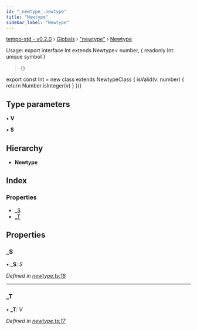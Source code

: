 ```yaml
---
id: "_newtype_.newtype"
title: "Newtype"
sidebar_label: "Newtype"
---
```


[tempo-std - v0.2.0](../index.md) › [Globals](../globals.md) › ["newtype"](../modules/_newtype_.md) › [Newtype](_newtype_.newtype.md)

Usage:
export interface Int extends Newtype<
  number,
  { readonly Int: unique symbol }
> {}

export const Int = new class extends NewtypeClass<Int> {
  isValid(v: number) { return Number.isInteger(v) }
}()

## Type parameters

▪ **V**

▪ **S**

## Hierarchy

* **Newtype**

## Index

### Properties

* [_S](_newtype_.newtype.md#_s)
* [_T](_newtype_.newtype.md#_t)

## Properties

###  _S

• **_S**: *S*

*Defined in [newtype.ts:18](https://github.com/fponticelli/tempo/blob/master/std/src/newtype.ts#L18)*

___

###  _T

• **_T**: *V*

*Defined in [newtype.ts:17](https://github.com/fponticelli/tempo/blob/master/std/src/newtype.ts#L17)*

